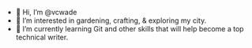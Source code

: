 - 👋 Hi, I’m @vcwade
- 👀 I’m interested in gardening, crafting, & exploring my city.
- 🌱 I’m currently learning Git and other skills that will help become a top technical writer.

<!---
vcwade/vcwade is a ✨ special ✨ repository because its `README.md` (this file) appears on your GitHub profile.
You can click the Preview link to take a look at your changes.
--->
